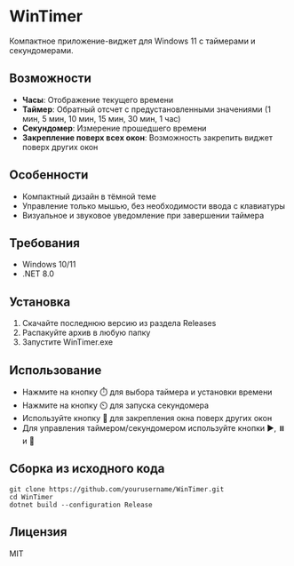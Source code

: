 # WinTimer

Компактное приложение-виджет для Windows 11 с таймерами и секундомерами.

## Возможности

- **Часы**: Отображение текущего времени
- **Таймер**: Обратный отсчет с предустановленными значениями (1 мин, 5 мин, 10 мин, 15 мин, 30 мин, 1 час)
- **Секундомер**: Измерение прошедшего времени
- **Закрепление поверх всех окон**: Возможность закрепить виджет поверх других окон

## Особенности

- Компактный дизайн в тёмной теме
- Управление только мышью, без необходимости ввода с клавиатуры
- Визуальное и звуковое уведомление при завершении таймера

## Требования

- Windows 10/11
- .NET 8.0

## Установка

1. Скачайте последнюю версию из раздела Releases
2. Распакуйте архив в любую папку
3. Запустите WinTimer.exe

## Использование

- Нажмите на кнопку ⏱️ для выбора таймера и установки времени
- Нажмите на кнопку ⏲️ для запуска секундомера
- Используйте кнопку 📌 для закрепления окна поверх других окон
- Для управления таймером/секундомером используйте кнопки ▶️, ⏸️ и 🔄

## Сборка из исходного кода

```
git clone https://github.com/yourusername/WinTimer.git
cd WinTimer
dotnet build --configuration Release
```

## Лицензия

MIT 